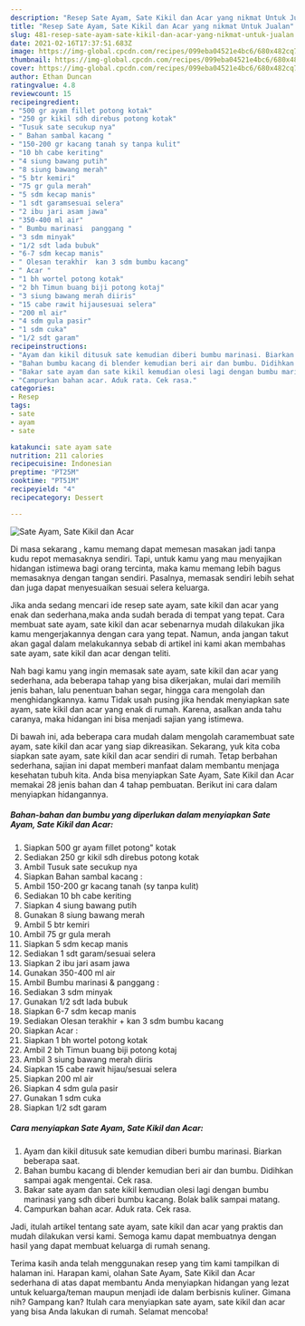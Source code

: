 ```yaml
---
description: "Resep Sate Ayam, Sate Kikil dan Acar yang nikmat Untuk Jualan"
title: "Resep Sate Ayam, Sate Kikil dan Acar yang nikmat Untuk Jualan"
slug: 481-resep-sate-ayam-sate-kikil-dan-acar-yang-nikmat-untuk-jualan
date: 2021-02-16T17:37:51.683Z
image: https://img-global.cpcdn.com/recipes/099eba04521e4bc6/680x482cq70/sate-ayam-sate-kikil-dan-acar-foto-resep-utama.jpg
thumbnail: https://img-global.cpcdn.com/recipes/099eba04521e4bc6/680x482cq70/sate-ayam-sate-kikil-dan-acar-foto-resep-utama.jpg
cover: https://img-global.cpcdn.com/recipes/099eba04521e4bc6/680x482cq70/sate-ayam-sate-kikil-dan-acar-foto-resep-utama.jpg
author: Ethan Duncan
ratingvalue: 4.8
reviewcount: 15
recipeingredient:
- "500 gr ayam fillet potong kotak"
- "250 gr kikil sdh direbus potong kotak"
- "Tusuk sate secukup nya"
- " Bahan sambal kacang "
- "150-200 gr kacang tanah sy tanpa kulit"
- "10 bh cabe keriting"
- "4 siung bawang putih"
- "8 siung bawang merah"
- "5 btr kemiri"
- "75 gr gula merah"
- "5 sdm kecap manis"
- "1 sdt garamsesuai selera"
- "2 ibu jari asam jawa"
- "350-400 ml air"
- " Bumbu marinasi  panggang "
- "3 sdm minyak"
- "1/2 sdt lada bubuk"
- "6-7 sdm kecap manis"
- " Olesan terakhir  kan 3 sdm bumbu kacang"
- " Acar "
- "1 bh wortel potong kotak"
- "2 bh Timun buang biji potong kotaj"
- "3 siung bawang merah diiris"
- "15 cabe rawit hijausesuai selera"
- "200 ml air"
- "4 sdm gula pasir"
- "1 sdm cuka"
- "1/2 sdt garam"
recipeinstructions:
- "Ayam dan kikil ditusuk sate kemudian diberi bumbu marinasi. Biarkan beberapa saat."
- "Bahan bumbu kacang di blender kemudian beri air dan bumbu. Didihkan sampai agak mengentai. Cek rasa."
- "Bakar sate ayam dan sate kikil kemudian olesi lagi dengan bumbu marinasi yang sdh diberi bumbu kacang. Bolak balik sampai matang."
- "Campurkan bahan acar. Aduk rata. Cek rasa."
categories:
- Resep
tags:
- sate
- ayam
- sate

katakunci: sate ayam sate 
nutrition: 211 calories
recipecuisine: Indonesian
preptime: "PT25M"
cooktime: "PT51M"
recipeyield: "4"
recipecategory: Dessert

---
```



![Sate Ayam, Sate Kikil dan Acar](https://img-global.cpcdn.com/recipes/099eba04521e4bc6/680x482cq70/sate-ayam-sate-kikil-dan-acar-foto-resep-utama.jpg)

Di masa  sekarang , kamu memang dapat memesan masakan jadi tanpa kudu repot memasaknya sendiri. Tapi, untuk kamu yang mau menyajikan hidangan istimewa bagi orang tercinta, maka kamu memang lebih bagus memasaknya dengan tangan sendiri. Pasalnya, memasak sendiri lebih sehat dan juga dapat menyesuaikan sesuai selera keluarga.

Jika anda sedang mencari ide resep sate ayam, sate kikil dan acar yang enak dan sederhana,maka anda sudah berada di tempat yang tepat. Cara membuat sate ayam, sate kikil dan acar  sebenarnya mudah dilakukan jika kamu mengerjakannya dengan cara yang tepat. Namun, anda jangan takut akan gagal dalam melakukannya 
sebab di artikel ini kami akan membahas sate ayam, sate kikil dan acar dengan teliti.  



Nah bagi kamu yang ingin memasak sate ayam, sate kikil dan acar yang sederhana, ada beberapa tahap yang bisa dikerjakan, mulai dari memilih jenis bahan, lalu penentuan bahan segar, hingga cara mengolah dan menghidangkannya. kamu Tidak usah pusing jika hendak menyiapkan sate ayam, sate kikil dan acar yang enak di rumah. Karena, asalkan anda  tahu caranya, maka hidangan ini bisa menjadi sajian yang istimewa.

Di bawah ini, ada beberapa cara mudah dalam mengolah caramembuat sate ayam, sate kikil dan acar yang siap dikreasikan. Sekarang, yuk kita coba siapkan sate ayam, sate kikil dan acar sendiri di rumah. Tetap berbahan sederhana, sajian ini dapat memberi manfaat dalam membantu menjaga kesehatan tubuh kita. Anda bisa menyiapkan Sate Ayam, Sate Kikil dan Acar memakai 28 jenis bahan dan 4 tahap pembuatan. Berikut ini cara dalam menyiapkan hidangannya.

<!--inarticleads1-->

##### Bahan-bahan dan bumbu yang diperlukan dalam menyiapkan Sate Ayam, Sate Kikil dan Acar:

1. Siapkan 500 gr ayam fillet potong&#34; kotak
1. Sediakan 250 gr kikil sdh direbus potong kotak
1. Ambil Tusuk sate secukup nya
1. Siapkan  Bahan sambal kacang :
1. Ambil 150-200 gr kacang tanah (sy tanpa kulit)
1. Sediakan 10 bh cabe keriting
1. Siapkan 4 siung bawang putih
1. Gunakan 8 siung bawang merah
1. Ambil 5 btr kemiri
1. Ambil 75 gr gula merah
1. Siapkan 5 sdm kecap manis
1. Sediakan 1 sdt garam/sesuai selera
1. Siapkan 2 ibu jari asam jawa
1. Gunakan 350-400 ml air
1. Ambil  Bumbu marinasi &amp; panggang :
1. Sediakan 3 sdm minyak
1. Gunakan 1/2 sdt lada bubuk
1. Siapkan 6-7 sdm kecap manis
1. Sediakan  Olesan terakhir + kan 3 sdm bumbu kacang
1. Siapkan  Acar :
1. Siapkan 1 bh wortel potong kotak
1. Ambil 2 bh Timun buang biji potong kotaj
1. Ambil 3 siung bawang merah diiris
1. Siapkan 15 cabe rawit hijau/sesuai selera
1. Siapkan 200 ml air
1. Siapkan 4 sdm gula pasir
1. Gunakan 1 sdm cuka
1. Siapkan 1/2 sdt garam




<!--inarticleads2-->

##### Cara menyiapkan Sate Ayam, Sate Kikil dan Acar:

1. Ayam dan kikil ditusuk sate kemudian diberi bumbu marinasi. Biarkan beberapa saat.
1. Bahan bumbu kacang di blender kemudian beri air dan bumbu. Didihkan sampai agak mengentai. Cek rasa.
1. Bakar sate ayam dan sate kikil kemudian olesi lagi dengan bumbu marinasi yang sdh diberi bumbu kacang. Bolak balik sampai matang.
1. Campurkan bahan acar. Aduk rata. Cek rasa.




Jadi, itulah artikel tentang  sate ayam, sate kikil dan acar  yang praktis dan mudah dilakukan versi kami. Semoga kamu dapat membuatnya dengan hasil yang dapat membuat keluarga di rumah senang. 

Terima kasih anda telah menggunakan resep yang tim kami tampilkan di halaman ini. Harapan kami, olahan  Sate Ayam, Sate Kikil dan Acar sederhana di atas dapat membantu Anda menyiapkan hidangan yang lezat untuk keluarga/teman maupun menjadi ide dalam berbisnis kuliner. Gimana nih? Gampang kan? Itulah cara menyiapkan sate ayam, sate kikil dan acar yang bisa Anda lakukan di rumah. Selamat mencoba!

